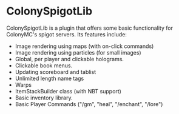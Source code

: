 # ColonySpigotLib
ColonySpigotLib is a plugin that offers some basic functionality for ColonyMC's spigot servers. Its features include:

  - Image rendering using maps (with on-click commands)
  - Image rendering using particles (for small images)
  - Global, per player and clickable holograms.
  - Clickable book menus.
  - Updating scoreboard and tablist
  - Unlimited length name tags
  - Warps
  - ItemStackBuilder class (with NBT support)
  - Basic inventory library.
  - Basic Player Commands ("/gm", "heal", "/enchant", "/lore")
